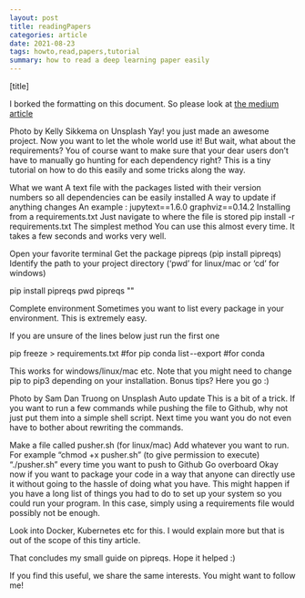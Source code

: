 ```yaml
---
layout: post
title: readingPapers
categories: article
date: 2021-08-23
tags: howto,read,papers,tutorial
summary: how to read a deep learning paper easily
---
```

[title]

I borked the formatting on this document. So please look at [the medium article](https://msubhaditya.medium.com/quick-requirements-generation-for-python-fe6dadbfb6ef)

Photo by Kelly Sikkema on Unsplash
Yay! you just made an awesome project. Now you want to let the whole world use it! But wait, what about the requirements? You of course want to make sure that your dear users don’t have to manually go hunting for each dependency right?
This is a tiny tutorial on how to do this easily and some tricks along the way.

What we want
A text file with the packages listed with their version numbers so all dependencies can be easily installed
A way to update if anything changes
An example :
jupytext==1.6.0
graphviz==0.14.2
Installing from a requirements.txt
Just navigate to where the file is stored
pip install -r requirements.txt
The simplest method
You can use this almost every time. It takes a few seconds and works very well.

Open your favorite terminal
Get the package pipreqs (pip install pipreqs)
Identify the path to your project directory (‘pwd’ for linux/mac or ‘cd’ for windows)

pip install pipreqs
pwd
pipreqs "<path>"

Complete environment
Sometimes you want to list every package in your environment. This is extremely easy.

If you are unsure of the lines below just run the first one

pip freeze > requirements.txt #for pip
conda list --export #for conda 

This works for windows/linux/mac etc.
Note that you might need to change pip to pip3 depending on your installation.
Bonus tips? Here you go :)



Photo by Sam Dan Truong on Unsplash
Auto update
This is a bit of a trick. If you want to run a few commands while pushing the file to Github, why not just put them into a simple shell script. Next time you want you do not even have to bother about rewriting the commands.

Make a file called pusher.sh (for linux/mac)
Add whatever you want to run. For example
“chmod +x pusher.sh” (to give permission to execute)
“./pusher.sh” every time you want to push to Github
Go overboard
Okay now if you want to package your code in a way that anyone can directly use it without going to the hassle of doing what you have. This might happen if you have a long list of things you had to do to set up your system so you could run your program.
In this case, simply using a requirements file would possibly not be enough.

Look into Docker, Kubernetes etc for this. I would explain more but that is out of the scope of this tiny article.

That concludes my small guide on pipreqs. Hope it helped :)

If you find this useful, we share the same interests. You might want to follow me!